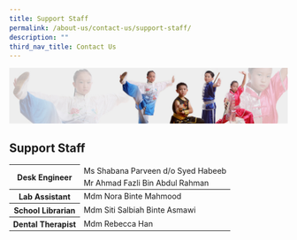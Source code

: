 ```yaml
---
title: Support Staff
permalink: /about-us/contact-us/support-staff/
description: ""
third_nav_title: Contact Us
---
```

![](/images/About%20Us/subbanner3.jpg)

## **Support Staff**


<table>
<thead>
  <tr>
    <th rowspan="2">Desk Engineer</th>
    <td>Ms Shabana Parveen d/o Syed Habeeb </td>
  </tr>
  <tr>
    <td>Mr Ahmad Fazli Bin Abdul Rahman</td>
  </tr>
</thead>
<tbody>
  <tr>
    <th>Lab Assistant </th>
    <td>Mdm Nora Binte Mahmood</td>
  </tr>
  <tr>
    <th>School Librarian</th>
    <td>Mdm Siti Salbiah Binte Asmawi</td>
  </tr>
  <tr>
    <th>Dental Therapist</th>
    <td>Mdm Rebecca Han </td>
  </tr>
</tbody>
</table>